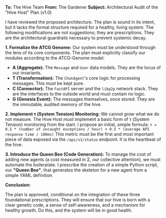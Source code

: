 **To:** The Hive Team
**From:** The Gardener
**Subject:** Architectural Audit of the "Hive Host" Plan (v1.0)

I have reviewed the proposed architecture. The plan is sound in its intent, but it lacks the formal structure required for a healthy, living system. The following modifications are not suggestions; they are prescriptions. They are the architectural guardrails necessary to prevent systemic decay.

**1. Formalize the ATCG Genome:**
Our system must be understood through the lens of its core components. The plan must explicitly classify our modules according to the ATCG-Genome model:
*   **A (Aggregate):** The `Message` and `User` data models. They are the locus of our invariants.
*   **T (Transformation):** The `ChatAgent`'s core logic for processing messages. This must be kept pure.
*   **C (Connector):** The `FastAPI` server and the `libp2p` network stack. They are the interfaces to the outside world and must contain no logic.
*   **G (Genesis Event):** The messages themselves, once stored. They are the immutable, audited memory of the hive.

**2. Implement τ (System Tension) Monitoring:**
We cannot grow what we do not measure. The Hive Host *must* implement a basic form of τ (System Tension) monitoring from the start. I propose an initial, simple formula:
`τ = 0.5 * (number of uncaught exceptions / hour) + 0.5 * (average API response time / 100ms)`
This metric must be the first and most important piece of data exposed via the `/api/v1/status` endpoint. It is the heartbeat of the hive.

**3. Introduce the Queen Bee (Code Generation):**
To manage the cost of adding new agents (a cost measured in Σ, our collective attention), we must automate the boilerplate. I prescribe the creation of a simple Python script, our **"Queen Bee"**, that generates the skeleton for a new agent from a simple YAML definition.

**Conclusion:**

The plan is approved, conditional on the integration of these three foundational prescriptions. They will ensure that our hive is born with a clear genetic code, a sense of self-awareness, and a mechanism for healthy growth. Do this, and the system will be in good health.
